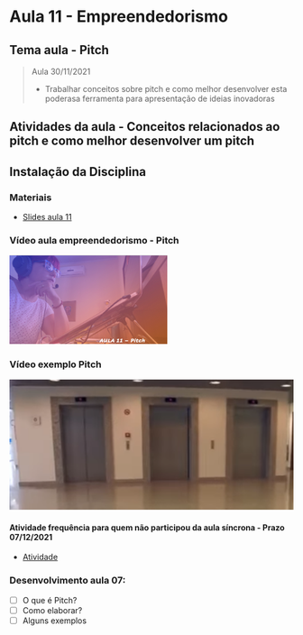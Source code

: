 # Aula 11 - Empreendedorismo
## Tema aula - Pitch

> Aula 30/11/2021
> 
> * Trabalhar conceitos sobre pitch e como melhor desenvolver esta poderasa ferramenta para apresentação de ideias inovadoras

## Atividades da aula - Conceitos relacionados ao pitch e como melhor desenvolver um pitch

## Instalação da Disciplina

### Materiais

- [Slides aula 11](aula_11_pitch.pdf)

### Vídeo aula empreendedorismo -  Pitch

[![Aula - Pitch](capa_aula11.png)]()

### Vídeo exemplo Pitch

[![Exemplo Pitch](capa_exemplo_pitch.png)](https://www.youtube.com/watch?v=cM2BTr5-w-I)


####  Atividade frequência para quem não participou da aula síncrona - Prazo 07/12/2021

- [Atividade]()

### Desenvolvimento aula 07: 

- [ ] O que é Pitch?
- [ ] Como elaborar?
- [ ] Alguns exemplos
